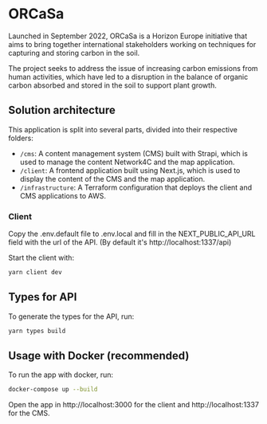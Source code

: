 # ORCaSa

Launched in September 2022, ORCaSa is a Horizon Europe initiative that aims to bring together international stakeholders working on techniques for capturing and storing carbon in the soil.

The project seeks to address the issue of increasing carbon emissions from human activities, which have led to a disruption in the balance of organic carbon absorbed and stored in the soil to support plant growth.

## Solution architecture

This application is split into several parts, divided into their respective folders:
- `/cms`: A content management system (CMS) built with Strapi, which is used to manage the content Network4C and the map application.
- `/client`: A frontend application built using Next.js, which is used to display the content of the CMS and the map application.
- `/infrastructure`: A Terraform configuration that deploys the client and CMS applications to AWS.


### Client

Copy the .env.default file to .env.local and fill in the NEXT_PUBLIC_API_URL field with the url of the API. (By default it's http://localhost:1337/api)

Start the client with:

```bash
yarn client dev
```


## Types for API

To generate the types for the API, run:

```bash
yarn types build
```

## Usage with Docker (recommended)

To run the app with docker, run:

```bash
docker-compose up --build
```

Open the app in http://localhost:3000 for the client and http://localhost:1337 for the CMS.
